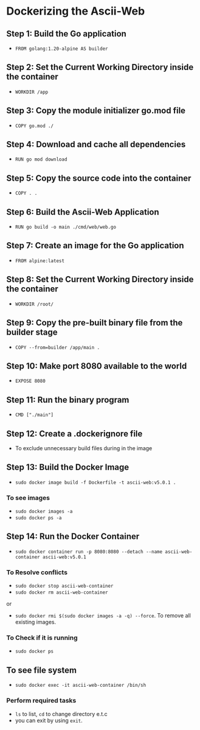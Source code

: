 # Dockerizing the Ascii-Web

## Step 1: Build the Go application

- `FROM golang:1.20-alpine AS builder`

## Step 2: Set the Current Working Directory inside the container

- `WORKDIR /app`

## Step 3: Copy the module initializer go.mod file

- `COPY go.mod ./`

## Step 4: Download and cache all dependencies

- `RUN go mod download`

## Step 5: Copy the source code into the container

- `COPY . .`

## Step 6: Build the Ascii-Web Application

- `RUN go build -o main ./cmd/web/web.go`

## Step 7: Create an image for the Go application

- `FROM alpine:latest`

## Step 8: Set the Current Working Directory inside the container

- `WORKDIR /root/`

## Step 9: Copy the pre-built binary file from the builder stage

- `COPY --from=builder /app/main .`

## Step 10: Make port 8080 available to the world

- `EXPOSE 8080`

## Step 11: Run the binary program

- `CMD ["./main"]`

## Step 12: Create a .dockerignore file

- To exclude unnecessary build files during in the image

## Step 13: Build the Docker Image

- `sudo docker image build -f Dockerfile -t ascii-web:v5.0.1 .`

### To see images

- `sudo docker images -a`
- `sudo docker ps -a`

## Step 14: Run the Docker Container

- `sudo docker container run -p 8080:8080 --detach --name ascii-web-container ascii-web:v5.0.1`

### To Resolve conflicts

- `sudo docker stop ascii-web-container`
- `sudo docker rm ascii-web-container`

or

- `sudo docker rmi $(sudo docker images -a -q) --force`. To remove all existing images.

### To Check if it is running

- `sudo docker ps`

## To see file system

- `sudo docker exec -it ascii-web-container /bin/sh`

### Perform required tasks

- `ls` to list, `cd` to change directory e.t.c
- you can exit by using `exit`.
